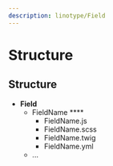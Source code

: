 ```yaml
---
description: linotype/Field
---
```


# Structure

## Structure

* **Field**
  * FieldName ****
    * FieldName.js
    * FieldName.scss
    * FieldName.twig
    * FieldName.yml
  * ...



